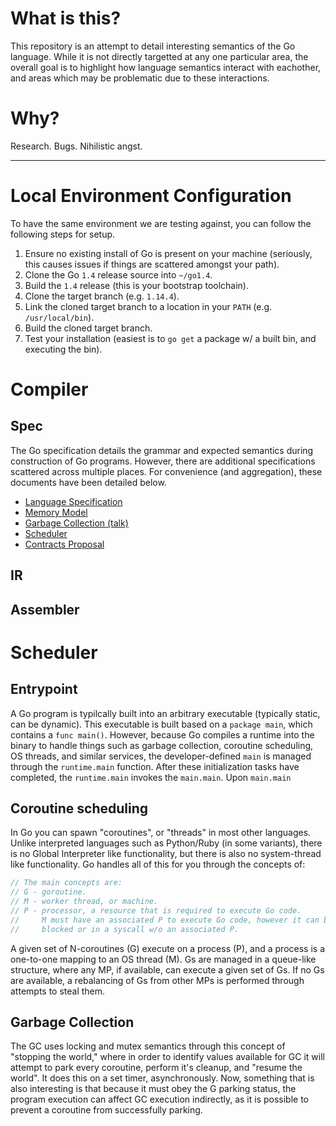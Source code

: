 # What is this?
This repository is an attempt to detail interesting semantics of the Go language. While it is not directly targetted at any one particular area, the overall goal is to highlight how language semantics interact with eachother, and areas which may be problematic due to these interactions.

# Why?
Research. Bugs. Nihilistic angst.

---
# Local Environment Configuration
To have the same environment we are testing against, you can follow the following steps for setup.

1. Ensure no existing install of Go is present on your machine (seriously, this causes issues if things are scattered amongst your path).
2. Clone the Go `1.4` release source into `~/go1.4`.
3. Build the `1.4` release (this is your bootstrap toolchain).
4. Clone the target branch (e.g. `1.14.4`).
5. Link the cloned target branch to a location in your `PATH` (e.g. `/usr/local/bin`).
6. Build the cloned target branch.
7. Test your installation (easiest is to `go get` a package w/ a built bin, and executing the bin).

# Compiler
## Spec
The Go specification details the grammar and expected semantics during construction of Go programs. However, there are additional specifications scattered across multiple places. For convenience (and aggregation), these documents have been detailed below.

- [Language Specification]()
- [Memory Model]()
- [Garbage Collection (talk)]()
- [Scheduler]()
- [Contracts Proposal]()

## IR

## Assembler

# Scheduler

## Entrypoint
A Go program is typilcally built into an arbitrary executable (typically static, can be dynamic). This executable is built based on a `package main`, which contains a `func main()`. However, because Go compiles a runtime into the binary to handle things such as garbage collection, coroutine scheduling, OS threads, and similar services, the developer-defined `main` is managed through the `runtime.main` function. After these initialization tasks have completed, the `runtime.main` invokes the `main.main`. Upon `main.main` 

## 

## Coroutine scheduling
In Go you can spawn "coroutines", or "threads" in most other languages. Unlike interpreted languages such as Python/Ruby (in some variants), there is no Global Interpreter like functionality, but there is also no system-thread like functionality. Go handles all of this for you through the concepts of:

```go
// The main concepts are:
// G - goroutine.
// M - worker thread, or machine.
// P - processor, a resource that is required to execute Go code.
//     M must have an associated P to execute Go code, however it can be
//     blocked or in a syscall w/o an associated P.
```

A given set of N-coroutines (G) execute on a process (P), and a process is a one-to-one mapping to an OS thread (M). Gs are managed in a queue-like structure, where any MP, if available, can execute a given set of Gs. If no Gs are available, a rebalancing of Gs from other MPs is performed through attempts to steal them.

## Garbage Collection
The GC uses locking and mutex semantics through this concept of "stopping the world," where in order to identify values available for GC it will attempt to park every coroutine, perform it's cleanup, and "resume the world". It does this on a set timer, asynchronously. Now, something that is also interesting is that because it must obey the G parking status, the program execution can affect GC execution indirectly, as it is possible to prevent a coroutine from successfully parking.